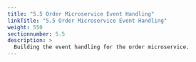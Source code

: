 ```yaml
---
title: "5.5 Order Microservice Event Handling"
linkTitle: "5.5 Order Microservice Event Handling"
weight: 550
sectionnumber: 5.5
description: >
  Building the event handling for the order microservice.
---
```


